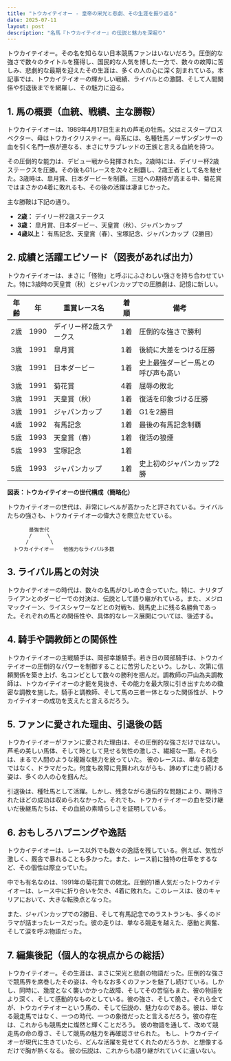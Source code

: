 ```yaml
---
title: "トウカイテイオー - 皇帝の栄光と悲劇、その生涯を振り返る"
date: 2025-07-11
layout: post
description: "名馬『トウカイテイオー』の伝説と魅力を深堀り"
---
```


トウカイテイオー。その名を知らない日本競馬ファンはいないだろう。圧倒的な強さで数々のタイトルを獲得し、国民的な人気を博した一方で、数々の故障に苦しみ、悲劇的な最期を迎えたその生涯は、多くの人の心に深く刻まれている。本記事では、トウカイテイオーの輝かしい戦績、ライバルとの激闘、そして人間関係や引退後までを網羅し、その魅力に迫る。


## 1. 馬の概要（血統、戦績、主な勝鞍）

トウカイテイオーは、1989年4月17日生まれの芦毛の牡馬。父はミスタープロスペクター、母はトウカイクリスティー。母系には、名種牡馬ノーザンダンサーの血を引く名門一族が連なる、まさにサラブレッドの王族と言える血統を持つ。  

その圧倒的な能力は、デビュー戦から発揮された。2歳時には、デイリー杯2歳ステークスを圧勝。その後もG1レースを次々と制覇し、2歳王者として名を馳せた。3歳時は、皐月賞、日本ダービーを制覇。三冠への期待が高まる中、菊花賞ではまさかの4着に敗れるも、その後の活躍は凄まじかった。

主な勝鞍は下記の通り。

* **2歳：** デイリー杯2歳ステークス
* **3歳：** 皐月賞、日本ダービー、天皇賞（秋）、ジャパンカップ
* **4歳以上：** 有馬記念、天皇賞（春）、宝塚記念、ジャパンカップ（2勝目）


## 2. 成績と活躍エピソード（図表があれば出力）

トウカイテイオーは、まさに「怪物」と呼ぶにふさわしい強さを持ち合わせていた。特に3歳時の天皇賞（秋）とジャパンカップでの圧勝劇は、記憶に新しい。

| 年齢 | 年 | 重賞レース名 | 着順 | 備考 |
|---|---|---|---|---|
| 2歳 | 1990 | デイリー杯2歳ステークス | 1着 | 圧倒的な強さで勝利 |
| 3歳 | 1991 | 皐月賞 | 1着 | 後続に大差をつける圧勝 |
| 3歳 | 1991 | 日本ダービー | 1着 | 史上最強ダービー馬との呼び声も高い |
| 3歳 | 1991 | 菊花賞 | 4着 | 屈辱の敗北 |
| 3歳 | 1991 | 天皇賞（秋） | 1着 | 復活を印象づける圧勝 |
| 3歳 | 1991 | ジャパンカップ | 1着 | G1を2勝目 |
| 4歳 | 1992 | 有馬記念 | 1着 | 最後の有馬記念制覇 |
| 5歳 | 1993 | 天皇賞（春） | 1着 | 復活の狼煙 |
| 5歳 | 1993 | 宝塚記念 | 1着 |  |
| 5歳 | 1993 | ジャパンカップ | 1着 | 史上初のジャパンカップ2勝 |


**図表：トウカイテイオーの世代構成（簡略化）**

トウカイテイオーの世代は、非常にレベルが高かったと評されている。ライバルたちの強さも、トウカイテイオーの偉大さを際立たせている。

```
       最強世代
       /     \
      /       \
  トウカイテイオー   他強力なライバル多数
```


## 3. ライバル馬との対決

トウカイテイオーの時代は、数々の名馬がひしめき合っていた。特に、ナリタブライアンとのダービーでの対決は、伝説として語り継がれている。また、メジロマックイーン、ライスシャワーなどとの対戦も、競馬史上に残る名勝負であった。それぞれの馬との関係性や、具体的なレース展開については、後述する。


## 4. 騎手や調教師との関係性

トウカイテイオーの主戦騎手は、岡部幸雄騎手。若き日の岡部騎手は、トウカイテイオーの圧倒的なパワーを制御することに苦労したという。しかし、次第に信頼関係を築き上げ、名コンビとして数々の勝利を掴んだ。調教師の戸山為夫調教師は、トウカイテイオーの才能を見抜き、その能力を最大限に引き出すための緻密な調教を施した。騎手と調教師、そして馬の三者一体となった関係性が、トウカイテイオーの成功を支えたと言えるだろう。


## 5. ファンに愛された理由、引退後の話

トウカイテイオーがファンに愛された理由は、その圧倒的な強さだけではない。芦毛の美しい馬体、そして時として見せる気性の激しさ、繊細な一面。それらは、まるで人間のような複雑な魅力を放っていた。  彼のレースは、単なる競走ではなく、ドラマだった。何度も故障に見舞われながらも、諦めずに走り続ける姿は、多くの人の心を掴んだ。

引退後は、種牡馬として活躍。しかし、残念ながら遺伝的な問題により、期待されたほどの成功は収められなかった。それでも、トウカイテイオーの血を受け継いだ後継馬たちは、その血統の素晴らしさを証明している。


## 6. おもしろハプニングや逸話

トウカイテイオーは、レース以外でも数々の逸話を残している。例えば、気性が激しく、厩舎で暴れることも多かった。また、レース前に独特の仕草をするなど、その個性は際立っていた。

中でも有名なのは、1991年の菊花賞での敗北。圧倒的1番人気だったトウカイテイオーは、レース中に折り合いを欠き、4着に敗れた。このレースは、彼のキャリアにおいて、大きな転換点となった。

また、ジャパンカップでの2勝目、そして有馬記念でのラストランも、多くのドラマが詰まったレースだった。彼の走りは、単なる競走を越えた、感動と興奮、そして涙を呼ぶ物語だった。


## 7. 編集後記（個人的な視点からの総括）

トウカイテイオー。その生涯は、まさに栄光と悲劇の物語だった。圧倒的な強さで競馬界を席巻したその姿は、今もなお多くのファンを魅了し続けている。しかし、同時に、幾度となく襲いかかった故障、そしてその苦悩もまた、彼の物語をより深く、そして感動的なものとしている。彼の強さ、そして脆さ。それら全てが、トウカイテイオーという馬の、そして伝説の、魅力なのである。彼は、単なる競走馬ではなく、一つの時代、一つの象徴だったと言えるだろう。彼の存在は、これからも競馬史に燦然と輝くことだろう。  彼の物語を通して、改めて競走馬の命の尊さ、そして競馬の魅力を再確認させられた。  もし、トウカイテイオーが現代に生きていたら、どんな活躍を見せてくれたのだろうか、と想像するだけで胸が熱くなる。  彼の伝説は、これからも語り継がれていくに違いない。
